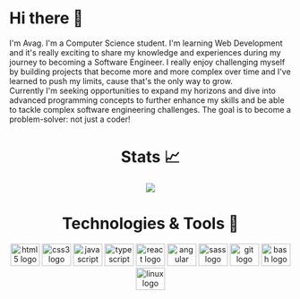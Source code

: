 # Hi there 👋

I'm Avag. I'm a Computer Science student. I'm learning Web Development and it's really exciting to share my knowledge and experiences during my journey to becoming a Software Engineer. I really enjoy challenging myself by building projects that become more and more complex over time and I've learned to push my limits, cause that's the only way to grow.
<br/>
Currently I'm seeking opportunities to expand my horizons and dive into advanced programming concepts to further enhance my skills and be able to tackle complex software engineering challenges. The goal is to become a problem-solver: not just a coder!
<br/>

# <div align="center">Stats 📈 <div>

<div align="center">
<img
 src="https://github-readme-stats.vercel.app/api?username=avagsargsyan&show_icons=true&theme=radical&&hide_border=true"
/>
  
# Technologies & Tools 🔧 
  
<div align="center">
  <img src="https://cdn.jsdelivr.net/gh/devicons/devicon/icons/html5/html5-original.svg" height="40" width="52" alt="html5 logo"  />
  <img src="https://cdn.jsdelivr.net/gh/devicons/devicon/icons/css3/css3-original.svg" height="40" width="52" alt="css3 logo"  />
  <img src="https://cdn.jsdelivr.net/gh/devicons/devicon/icons/javascript/javascript-original.svg" height="40" width="52" alt="javascript logo"  />
  <img src="https://cdn.jsdelivr.net/gh/devicons/devicon/icons/typescript/typescript-original.svg" height="40" width="52" alt="typescript logo"  />
  <img src="https://cdn.jsdelivr.net/gh/devicons/devicon/icons/react/react-original.svg" height="40" width="52" alt="react logo"  />
  <img src="https://cdn.jsdelivr.net/gh/devicons/devicon/icons/angularjs/angularjs-plain.svg" height="40" width="52" alt="angular logo"  />
  <img src="https://cdn.jsdelivr.net/gh/devicons/devicon/icons/sass/sass-original.svg" height="40" width="52" alt="sass logo"  />
  <img src="https://cdn.jsdelivr.net/gh/devicons/devicon/icons/git/git-original.svg" height="40" width="52" alt="git logo"  />
  <img src="https://cdn.jsdelivr.net/gh/devicons/devicon/icons/bash/bash-original.svg" height="40" width="52" alt="bash logo"  />
  <img src="https://cdn.jsdelivr.net/gh/devicons/devicon/icons/linux/linux-original.svg" height="40" width="52" alt="linux logo"  />
</div>
 
###
